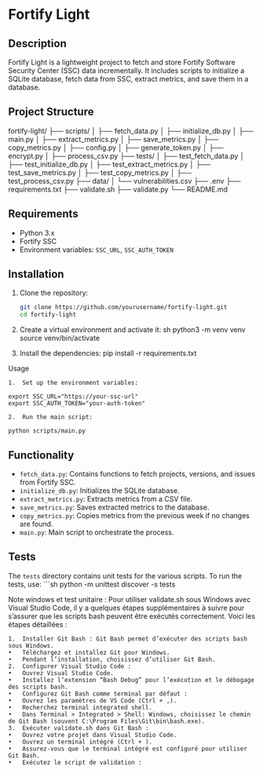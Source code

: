 # Fortify Light

## Description

Fortify Light is a lightweight project to fetch and store Fortify Software Security Center (SSC) data incrementally. It includes scripts to initialize a SQLite database, fetch data from SSC, extract metrics, and save them in a database.

## Project Structure
fortify-light/
├── scripts/ 
│   ├── fetch_data.py 
│   ├── initialize_db.py 
│   ├── main.py 
│   ├── extract_metrics.py 
│   ├── save_metrics.py
│   ├── copy_metrics.py
│   ├── config.py
│   ├── generate_token.py
│   ├── encrypt.py
│   ├── process_csv.py
├── tests/
│   ├── test_fetch_data.py
│   ├── test_initialize_db.py
│   ├── test_extract_metrics.py
│   ├── test_save_metrics.py
│   ├── test_copy_metrics.py
│   ├── test_process_csv.py
├── data/
│   └── vulnerabilities.csv
├── .env
├── requirements.txt
├── validate.sh
├── validate.py
└── README.md

## Requirements

- Python 3.x
- Fortify SSC
- Environment variables: `SSC_URL`, `SSC_AUTH_TOKEN`

## Installation

1. Clone the repository:
    ```sh
    git clone https://github.com/yourusername/fortify-light.git
    cd fortify-light
    ```

2. Create a virtual environment and activate it:
sh
python3 -m venv venv 
source venv/bin/activate 

3.	Install the dependencies:
pip install -r requirements.txt

Usage

	1.	Set up the environment variables:

    export SSC_URL="https://your-ssc-url"
    export SSC_AUTH_TOKEN="your-auth-token"

	2.	Run the main script:

    python scripts/main.py

 ## Functionality

- `fetch_data.py`: Contains functions to fetch projects, versions, and issues from Fortify SSC.
- `initialize_db.py`: Initializes the SQLite database.
- `extract_metrics.py`: Extracts metrics from a CSV file.
- `save_metrics.py`: Saves extracted metrics to the database.
- `copy_metrics.py`: Copies metrics from the previous week if no changes are found.
- `main.py`: Main script to orchestrate the process.

## Tests

The `tests` directory contains unit tests for the various scripts. To run the tests, use:
    ```sh python -m unittest discover -s tests



Note windows et test unitaire :
Pour utiliser validate.sh sous Windows avec Visual Studio Code, il y a quelques étapes supplémentaires à suivre pour s’assurer que les scripts bash peuvent être exécutés correctement. Voici les étapes détaillées :

	1.	Installer Git Bash : Git Bash permet d’exécuter des scripts bash sous Windows.
	•	Téléchargez et installez Git pour Windows.
	•	Pendant l’installation, choisissez d’utiliser Git Bash.
	2.	Configurer Visual Studio Code :
	•	Ouvrez Visual Studio Code.
	•	Installez l’extension “Bash Debug” pour l’exécution et le débogage des scripts bash.
	•	Configurez Git Bash comme terminal par défaut :
	•	Ouvrez les paramètres de VS Code (Ctrl + ,).
	•	Recherchez terminal integrated shell.
	•	Dans Terminal > Integrated > Shell: Windows, choisissez le chemin de Git Bash (souvent C:\Program Files\Git\bin\bash.exe).
	3.	Exécuter validate.sh dans Git Bash :
	•	Ouvrez votre projet dans Visual Studio Code.
	•	Ouvrez un terminal intégré (Ctrl + ).
	•	Assurez-vous que le terminal intégré est configuré pour utiliser Git Bash.
	•	Exécutez le script de validation :
